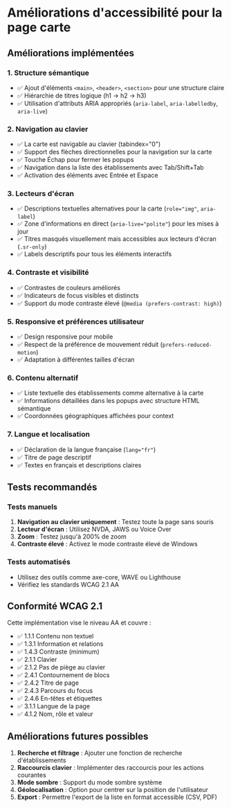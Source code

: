 # Améliorations d'accessibilité pour la page carte

## Améliorations implémentées

### 1. Structure sémantique

- ✅ Ajout d'éléments `<main>`, `<header>`, `<section>` pour une structure claire
- ✅ Hiérarchie de titres logique (h1 → h2 → h3)
- ✅ Utilisation d'attributs ARIA appropriés (`aria-label`, `aria-labelledby`, `aria-live`)

### 2. Navigation au clavier

- ✅ La carte est navigable au clavier (tabindex="0")
- ✅ Support des flèches directionnelles pour la navigation sur la carte
- ✅ Touche Échap pour fermer les popups
- ✅ Navigation dans la liste des établissements avec Tab/Shift+Tab
- ✅ Activation des éléments avec Entrée et Espace

### 3. Lecteurs d'écran

- ✅ Descriptions textuelles alternatives pour la carte (`role="img"`, `aria-label`)
- ✅ Zone d'informations en direct (`aria-live="polite"`) pour les mises à jour
- ✅ Titres masqués visuellement mais accessibles aux lecteurs d'écran (`.sr-only`)
- ✅ Labels descriptifs pour tous les éléments interactifs

### 4. Contraste et visibilité

- ✅ Contrastes de couleurs améliorés
- ✅ Indicateurs de focus visibles et distincts
- ✅ Support du mode contraste élevé (`@media (prefers-contrast: high)`)

### 5. Responsive et préférences utilisateur

- ✅ Design responsive pour mobile
- ✅ Respect de la préférence de mouvement réduit (`prefers-reduced-motion`)
- ✅ Adaptation à différentes tailles d'écran

### 6. Contenu alternatif

- ✅ Liste textuelle des établissements comme alternative à la carte
- ✅ Informations détaillées dans les popups avec structure HTML sémantique
- ✅ Coordonnées géographiques affichées pour context

### 7. Langue et localisation

- ✅ Déclaration de la langue française (`lang="fr"`)
- ✅ Titre de page descriptif
- ✅ Textes en français et descriptions claires

## Tests recommandés

### Tests manuels

1. **Navigation au clavier uniquement** : Testez toute la page sans souris
2. **Lecteur d'écran** : Utilisez NVDA, JAWS ou Voice Over
3. **Zoom** : Testez jusqu'à 200% de zoom
4. **Contraste élevé** : Activez le mode contraste élevé de Windows

### Tests automatisés

- Utilisez des outils comme axe-core, WAVE ou Lighthouse
- Vérifiez les standards WCAG 2.1 AA

## Conformité WCAG 2.1

Cette implémentation vise le niveau AA et couvre :

- ✅ 1.1.1 Contenu non textuel
- ✅ 1.3.1 Information et relations
- ✅ 1.4.3 Contraste (minimum)
- ✅ 2.1.1 Clavier
- ✅ 2.1.2 Pas de piège au clavier
- ✅ 2.4.1 Contournement de blocs
- ✅ 2.4.2 Titre de page
- ✅ 2.4.3 Parcours du focus
- ✅ 2.4.6 En-têtes et étiquettes
- ✅ 3.1.1 Langue de la page
- ✅ 4.1.2 Nom, rôle et valeur

## Améliorations futures possibles

1. **Recherche et filtrage** : Ajouter une fonction de recherche d'établissements
2. **Raccourcis clavier** : Implémenter des raccourcis pour les actions courantes
3. **Mode sombre** : Support du mode sombre système
4. **Géolocalisation** : Option pour centrer sur la position de l'utilisateur
5. **Export** : Permettre l'export de la liste en format accessible (CSV, PDF)
